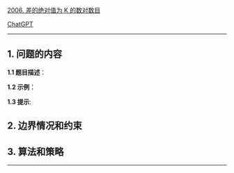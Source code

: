 [2006. 差的绝对值为 K 的数对数目](https://leetcode.cn/problems/count-number-of-pairs-with-absolute-difference-k)

[ChatGPT](chat.openai.com)

---

## 1. 问题的内容
**1.1 题目描述**：

**1.2 示例**：

**1.3 提示**:

## 2. 边界情况和约束


## 3. 算法和策略

---

